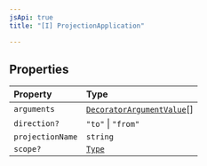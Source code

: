 ```yaml
---
jsApi: true
title: "[I] ProjectionApplication"

---
```

## Properties

| Property | Type |
| :------ | :------ |
| `arguments` | [`DecoratorArgumentValue`](../type-aliases/DecoratorArgumentValue.md)[] |
| `direction?` | `"to"` \| `"from"` |
| `projectionName` | `string` |
| `scope?` | [`Type`](../type-aliases/Type.md) |

